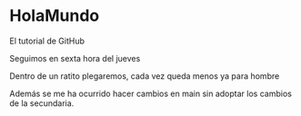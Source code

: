 # HolaMundo
El tutorial de GitHub

Seguimos en sexta hora del jueves

Dentro de un ratito plegaremos, cada vez queda menos
ya para hombre

Además se me ha ocurrido hacer cambios en main sin adoptar los cambios de la secundaria.
